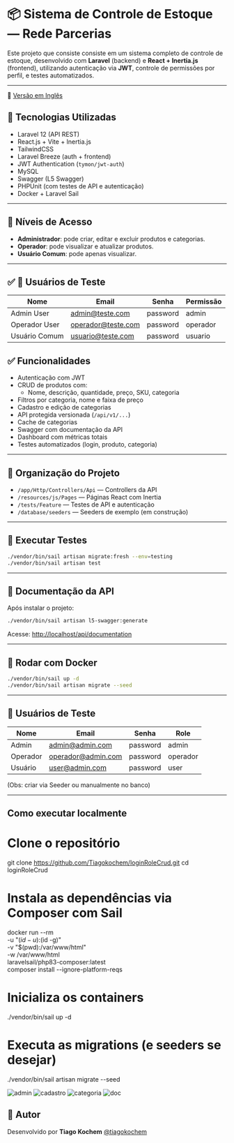 # 📦 Sistema de Controle de Estoque — Rede Parcerias

Este projeto que consiste consiste em um sistema completo de controle de estoque, desenvolvido com **Laravel** (backend) e **React + Inertia.js** (frontend), utilizando autenticação via **JWT**, controle de permissões por perfil, e testes automatizados.

---

📄 [Versão em Inglês](./README_EN.md)


## 🚀 Tecnologias Utilizadas

- Laravel 12 (API REST)
- React.js + Vite + Inertia.js
- TailwindCSS
- Laravel Breeze (auth + frontend)
- JWT Authentication (`tymon/jwt-auth`)
- MySQL
- Swagger (L5 Swagger)
- PHPUnit (com testes de API e autenticação)
- Docker + Laravel Sail

---

## 🔐 Níveis de Acesso

- **Administrador**: pode criar, editar e excluir produtos e categorias.
- **Operador**: pode visualizar e atualizar produtos.
- **Usuário Comum**: pode apenas visualizar.

---

## ✅ 🧙 Usuários de Teste

| Nome           | Email               | Senha     | Permissão  |
|----------------|---------------------|-----------|------------|
| Admin User     | admin@teste.com     | password  | admin      |
| Operador User  | operador@teste.com  | password  | operador   |
| Usuário Comum  | usuario@teste.com   | password  | usuario    |



## ✅ Funcionalidades

- Autenticação com JWT
- CRUD de produtos com:
  - Nome, descrição, quantidade, preço, SKU, categoria
- Filtros por categoria, nome e faixa de preço
- Cadastro e edição de categorias
- API protegida versionada (`/api/v1/...`)
- Cache de categorias
- Swagger com documentação da API
- Dashboard com métricas totais
- Testes automatizados (login, produto, categoria)

---

## 📂 Organização do Projeto

- `/app/Http/Controllers/Api` — Controllers da API
- `/resources/js/Pages` — Páginas React com Inertia
- `/tests/Feature` — Testes de API e autenticação
- `/database/seeders` — Seeders de exemplo (em construção)

---

## 🧪 Executar Testes

```bash
./vendor/bin/sail artisan migrate:fresh --env=testing
./vendor/bin/sail artisan test
```

---

## 🧾 Documentação da API

Após instalar o projeto:

```bash
./vendor/bin/sail artisan l5-swagger:generate
```

Acesse: [http://localhost/api/documentation](http://localhost/api/documentation)

---

## 🐳 Rodar com Docker

```bash
./vendor/bin/sail up -d
./vendor/bin/sail artisan migrate --seed
```

---

## 🧙 Usuários de Teste

| Nome       | Email               | Senha     | Role       |
|------------|---------------------|-----------|------------|
| Admin      | admin@admin.com     | password  | admin      |
| Operador   | operador@admin.com  | password  | operador   |
| Usuário    | user@admin.com      | password  | user       |

(Obs: criar via Seeder ou manualmente no banco)

---

## Como executar localmente

# Clone o repositório
git clone https://github.com/Tiagokochem/loginRoleCrud.git
cd loginRoleCrud

# Instala as dependências via Composer com Sail
docker run --rm \
  -u "$(id -u):$(id -g)" \
  -v "$(pwd):/var/www/html" \
  -w /var/www/html \
  laravelsail/php83-composer:latest \
  composer install --ignore-platform-reqs

# Inicializa os containers
./vendor/bin/sail up -d

# Executa as migrations (e seeders se desejar)
./vendor/bin/sail artisan migrate --seed

![admin](https://github.com/user-attachments/assets/ac22f249-210e-492b-92fb-53202bd19df7)
![cadastro](https://github.com/user-attachments/assets/b3df99fe-42c5-4a0b-b829-494fc462536a)
![categoria](https://github.com/user-attachments/assets/2e2f6d25-bfd6-43f2-adbc-843c09885674)
![doc](https://github.com/user-attachments/assets/c8f53800-24a0-444d-94f0-34f1022c73b9)



## 🧠 Autor

Desenvolvido por **Tiago Kochem** [@tiagokochem](https://github.com/tiagokochem)
